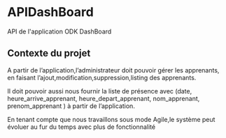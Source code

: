 # APIDashBoard

API de l'application ODK DashBoard

## Contexte du projet

A partir de l’application,l’administrateur doit pouvoir gérer les apprenants, en faisant l’ajout,modification,suppression,listing des apprenants.

Il doit pouvoir aussi nous fournir la liste de présence avec (date, heure_arrive_apprenant, heure_depart_apprenant, nom_apprenant, prenom_apprenant ) à partir de l’application.

En tenant compte que nous travaillons sous mode Agile,le système peut évoluer au fur du temps avec plus de fonctionnalité
